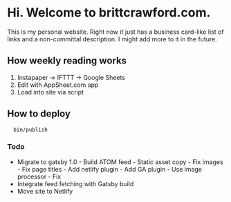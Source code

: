 # Hi. Welcome to brittcrawford.com.

This is my personal website. Right now it just has a business card-like list of links and a non-committal description. I might add more to it in the future.

## How weekly reading works

1. Instapaper -> IFTTT -> Google Sheets
2. Edit with AppSheet.com app
3. Load into site via script

## How to deploy

      bin/publish

### Todo

- Migrate to gatsby 1.0
      - Build ATOM feed
      - Static asset copy
      - Fix images
      - Fix page titles
      - Add netlify plugin
      - Add GA plugin
      - Use image processor
      - Fix
- Integrate feed fetching with Gatsby build
- Move site to Netlify